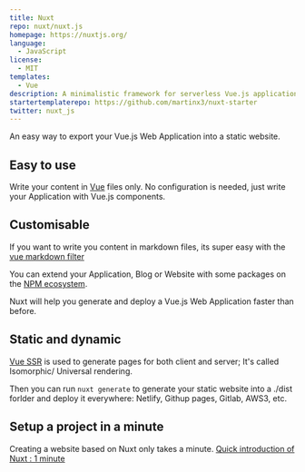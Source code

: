 ```yaml
---
title: Nuxt
repo: nuxt/nuxt.js
homepage: https://nuxtjs.org/
language:
  - JavaScript
license:
  - MIT
templates:
  - Vue
description: A minimalistic framework for serverless Vue.js applications.
startertemplaterepo: https://github.com/martinx3/nuxt-starter
twitter: nuxt_js
---
```


An easy way to export your Vue.js Web Application into a static website.

## Easy to use

Write your content in [Vue](https://github.com/vuejs/vue) files only.
No configuration is needed, just write your Application with Vue.js components.

## Customisable

If you want to write you content in markdown files, its super easy with the [vue markdown filter](https://vuejs.org/v2/examples/)

You can extend your Application, Blog or Website with some packages on the [NPM ecosystem](http://npmjs.org/).

Nuxt will help you generate and deploy a Vue.js Web Application faster than before.

## Static and dynamic

[Vue SSR](https://vuejs.org/v2/guide/ssr.html) is used to generate pages for both client and server;
It's called Isomorphic/ Universal rendering.

Then you can run `nuxt generate` to generate your static website into a ./dist forlder and deploy it everywhere:
Netlify, Githup pages, Gitlab, AWS3, etc.

## Setup a project in a minute

Creating a website based on Nuxt only takes a minute.
[Quick introduction of Nuxt : 1 minute](http://nuxtjs.org/examples)
